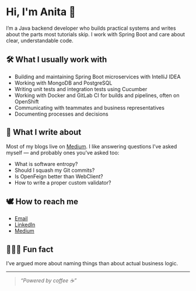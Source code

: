 # Hi, I'm Anita 🍋

I’m a Java backend developer who builds practical systems and writes about the parts most tutorials skip. I work with Spring Boot and care about clear, understandable code.

## 🛠️ What I usually work with
- Building and maintaining Spring Boot microservices with IntelliJ IDEA
- Working with MongoDB and PostgreSQL
- Writing unit tests and integration tests using Cucumber
- Working with Docker and GitLab CI for builds and pipelines, often on OpenShift
- Communicating with teammates and business representatives
- Documenting processes and decisions

## 📝 What I write about
Most of my blogs live on [Medium](https://medium.com/@anitalakhadze). I like answering questions I’ve asked myself — and probably ones you've asked too:

- What is software entropy?
- Should I squash my Git commits?
- Is OpenFeign better than WebClient?
- How to write a proper custom validator?

## 🕊️ How to reach me
- [Email](mailto:talakhadzeani@gmail.com)  
- [LinkedIn](https://www.linkedin.com/in/ani-t-4961b210b/)  
- [Medium](https://medium.com/@anitalakhadze)  

## 🤸🏻‍♀️ Fun fact
I’ve argued more about naming things than about actual business logic.

---

> *“Powered by coffee ☕️”*

<!--
**anitalakhadze/anitalakhadze** is a ✨ _special_ ✨ repository because its `README.md` (this file) appears on your GitHub profile.

Here are some ideas to get you started:

- 🔭 I’m currently working on ...
- 🌱 I’m currently learning ...
- 👯 I’m looking to collaborate on ...
- 🤔 I’m looking for help with ...
- 💬 Ask me about ...
- 📫 How to reach me: ...
- 😄 Pronouns: ...
- ⚡ Fun fact: ...
-->
